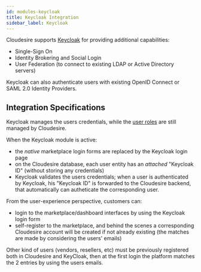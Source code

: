 ```yaml
---
id: modules-keycloak
title: Keycloak Integration
sidebar_label: Keycloak
---
```


Cloudesire supports [Keycloak](https://www.keycloak.org/) for providing additional
capabilities:

- Single-Sign On
- Identity Brokering and Social Login
- User Federation (to connect to existing LDAP or Active Directory servers)

Keycloak can also authenticate users with existing OpenID Connect or SAML 2.0
Identity Providers.

## Integration Specifications

Keycloak manages the users credentials, while the [user roles](platform-users.md)
are still managed by Cloudesire.

When the Keycloak module is active:

- the *native* marketplace login forms are replaced by the Keycloak login page
- on the Cloudesire database, each user entity has an *attached* "Keycloak ID"
  (without storing any credentials)
- Keycloak validates the users credentials; when a user is authenticated by Keycloak,
  his "Keycloak ID" is forwarded to the Cloudesire backend, that automatically
  can autheticate the corresponding user.

From the user-experience perspective, customers can:

  - login to the marketplace/dashboard interfaces by using the Keycloak login form
  - self-register to the marketplace, and behind the scenes a corresponding Cloudesire
  account will be created if not already existing (the matches are made by considering
  the users' emails)

Other kind of users (vendors, resellers, etc) must be previously registered both
in Cloudesire and KeyCloak, then at the first login the platform matches the 2
entries by using the users emails.